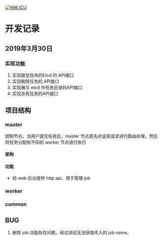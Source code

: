 [![996.ICU](https://img.shields.io/badge/link-996.icu-red.svg)](https://996.icu)
# 开发记录


## 2019年3月30日

### 实现功能
1. 实现提交任务的Etcd 的 API接口
2. 实现删除任务的 API接口
3. 实现展示 etcd 中任务目录的API接口
4. 实现杀死任务的API接口


## 项目结构
  

### master
控制节点，当用户提交任务后，master 节点首先对这些请求进行路由处理，然后将任务分配给不同的 worker 节点进行执行
#### 架构

#### 功能
- 给 web 后台提供 http api，用于管理 job
### worker

### common


## BUG

1. 删除 job 功能存在问题，经过测试无法获取传入的 job name。